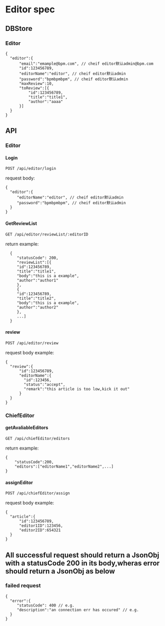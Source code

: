 # Editor spec

## DBStore

### Editor
```
{
  "editor":{
      "email":"emample@bpm.com", // cheif editor默认admin@bpm.com
      "id":123456789,
      "editorName":"editor", // cheif editor默认admin
      "password":"bpmbpmbpm", // cheif editor默认admin
      "maxReview":10,
      "toReview":[{
          "id":123456789,
          "title":"title1",
          "author":"aaaa"
      }]
  }
}
```
## API
### Editor

#### Login

`POST /api/editor/login`

request body:
```
{
  "editor":{
     "editorName":"editor", // cheif editor默认admin
     "password":"bpmbpmbpm", // cheif editor默认admin
  }
}
```

#### GetReviewList

`GET /api/editor/reviewList/:editorID`

return example:
```
  {   
     "statusCode": 200,
     "reviewList":[{
     "id":123456789,
     "title":"title1",
     "body":"this is a example",
     "author":"author1"
     },
     {
     "id":123456789,
     "title":"title2",
     "body":"this is a example",
     "author":"author2"
     },
     ...]
  }
```

#### review

`POST /api/editor/review`

request body example:
```
{
  "review":{
      "id":123456789,
      "editorName":{
        "id":123456,
        "status":"accept",
        "remark":"this article is too low,kick it out"
      }
  }
}
```

### ChiefEditor
#### getAvaliableEditors

`GET /api/chiefEditor/editors`

return example:
```
{     
    "statusCode":200,
    "editors":["editorName1","editorName2",...]
}
```
#### assignEditor

`POST /api/chiefEditor/assign`

request body example:
```
{
  "article":{
      "id":123456789,
      "editor1ID":123456,
      "editor2ID":654321
  }
}
```

## All successful request should return a JsonObj with a statusCode 200 in its body,wheras error should return a JsonObj as below 

### failed request
```
{
  "error":{
     "statusCode": 400 // e.g.
     "description":"an connection err has occured" // e.g.
  }
}
```
